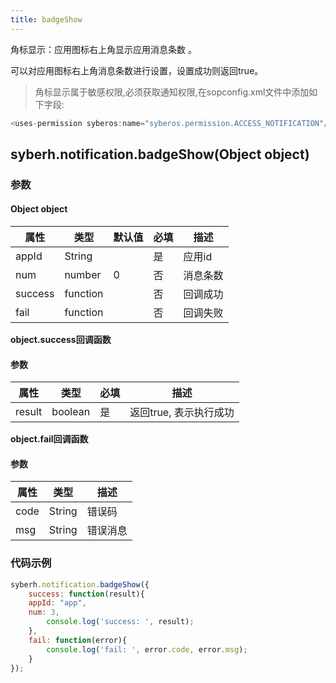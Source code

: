 ```yaml
---
title: badgeShow
---
```



角标显示：应用图标右上角显示应用消息条数 。

可以对应用图标右上角消息条数进行设置，设置成功则返回true。

> 角标显示属于敏感权限,必须获取通知权限,在sopconfig.xml文件中添加如下字段:

``` javascript
<uses-permission syberos:name="syberos.permission.ACCESS_NOTIFICATION"/>
```

## syberh.notification.badgeShow(Object object)
### **参数**
#### Object object
| 属性     | 类型   | 默认值  |  必填 | 描述                         |
| ---------- | ------- | -------- | ---------------- | ----------------------------------
| appId | String |       | 是       | 应用id                           |
| num | number |  0     | 否       | 消息条数                           |
| success | function |        | 否       | 回调成功                    |
| fail   | function |        | 否       | 回调失败                    |

**object.success回调函数**
#### 参数
| 属性     | 类型    | 必填 | 描述                     |
| ---------- | ------- | -------- | ---------------------- |
| result | boolean  | 是     | 返回true, 表示执行成功  |

**object.fail回调函数**
#### 参数
| 属性 | 类型   | 描述     |
| ---- | ------ | -------- |
| code | String | 错误码   |
| msg  | String | 错误消息 |


### **代码示例**
``` javascript
syberh.notification.badgeShow({
	success: function(result){
    appId: "app",
    num: 3,
		console.log('success: ', result);
	},
	fail: function(error){
		console.log('fail: ', error.code, error.msg);
	}
});
```
